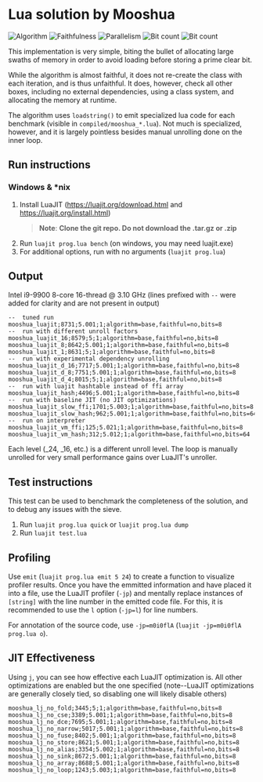 
# Lua solution by Mooshua
![Algorithm](https://img.shields.io/badge/Algorithm-base-green)
![Faithfulness](https://img.shields.io/badge/Faithful-no-yellowgreen)
![Parallelism](https://img.shields.io/badge/Parallel-no-green)
![Bit count](https://img.shields.io/badge/Bits-8-yellowgreen)
![Bit count](https://img.shields.io/badge/Bits-64-yellowgreen)

This implementation is very simple, biting the bullet of allocating large swaths of memory in order to avoid loading before storing a prime clear bit. 

While the algorithm is almost faithful, it does not re-create the class with each iteration, and is thus unfaithful. It does, however, check all other boxes, including no external dependencies, using a class system, and allocating the memory at runtime.

The algorithm uses `loadstring()` to emit specialized lua code for each benchmark (visible in `compiled/mooshua_*.lua`). Not much is specialized, however, and it is largely pointless besides manual unrolling done on the inner loop.

## Run instructions
### Windows & *nix
1. Install LuaJIT (https://luajit.org/download.html and https://luajit.org/install.html)
    > **Note**: **Clone the git repo. Do not download the .tar.gz or .zip**
2. Run `luajit prog.lua bench` (on windows, you may need luajit.exe)
3. For additional options, run with no arguments (`luajit prog.lua`)

## Output
Intel i9-9900 8-core 16-thread @ 3.10 GHz
(lines prefixed with `--` were added for clarity and are not present in output)
```
--  tuned run
mooshua_luajit;8731;5.001;1;algorithm=base,faithful=no,bits=8
--  run with different unroll factors
mooshua_luajit_16;8579;5;1;algorithm=base,faithful=no,bits=8
mooshua_luajit_8;8642;5.001;1;algorithm=base,faithful=no,bits=8
mooshua_luajit_1;8631;5;1;algorithm=base,faithful=no,bits=8
--  run with experimental dependency unrolling
mooshua_luajit_d_16;7717;5.001;1;algorithm=base,faithful=no,bits=8
mooshua_luajit_d_8;7751;5.001;1;algorithm=base,faithful=no,bits=8
mooshua_luajit_d_4;8015;5;1;algorithm=base,faithful=no,bits=8
--  run with luajit hashtable instead of ffi array
mooshua_luajit_hash;4496;5.001;1;algorithm=base,faithful=no,bits=8
--  run with baseline JIT (no JIT optimizations)
mooshua_luajit_slow_ffi;1701;5.003;1;algorithm=base,faithful=no,bits=8
mooshua_luajit_slow_hash;962;5.001;1;algorithm=base,faithful=no,bits=64
--  run on interpreter
mooshua_luajit_vm_ffi;125;5.021;1;algorithm=base,faithful=no,bits=8
mooshua_luajit_vm_hash;312;5.012;1;algorithm=base,faithful=no,bits=64
```

Each level (_24, _16, etc.) is a different unroll level. The loop is manually unrolled for very small performance gains over LuaJIT's unroller.

## Test instructions
This test can be used to benchmark the completeness of the solution, and to debug any issues with the sieve.
1. Run `luajit prog.lua quick` or `luajit prog.lua dump`
2. Run `luajit test.lua`

## Profiling
Use `emit` (`luajit prog.lua emit 5 24`) to create a function to visualize profiler results. Once you have the emmitted information and have placed it into a file, use the LuaJIT profiler (`-jp`) and mentally replace instances of `[string]` with the line number in the emitted code file. For this, it is recommended to use the `l` option (`-jp=l`) for line numbers.

For annotation of the source code, use `-jp=m0i0flA` (`luajit -jp=m0i0flA prog.lua o`).

## JIT Effectiveness
Using `j`, you can see how effective each LuaJIT optimization is. All other optimizations are enabled but the one specified (note--LuaJIT optimizations are generally closely tied, so disabling one will likely disable others)
```
mooshua_lj_no_fold;3445;5;1;algorithm=base,faithful=no,bits=8
mooshua_lj_no_cse;3389;5.001;1;algorithm=base,faithful=no,bits=8
mooshua_lj_no_dce;7695;5.001;1;algorithm=base,faithful=no,bits=8
mooshua_lj_no_narrow;5017;5.001;1;algorithm=base,faithful=no,bits=8
mooshua_lj_no_fuse;8402;5.001;1;algorithm=base,faithful=no,bits=8
mooshua_lj_no_store;8621;5.001;1;algorithm=base,faithful=no,bits=8
mooshua_lj_no_alias;3354;5.002;1;algorithm=base,faithful=no,bits=8
mooshua_lj_no_sink;8672;5.001;1;algorithm=base,faithful=no,bits=8
mooshua_lj_no_array;8688;5.001;1;algorithm=base,faithful=no,bits=8
mooshua_lj_no_loop;1243;5.003;1;algorithm=base,faithful=no,bits=8
```